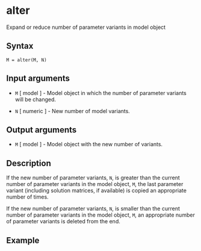 # alter #
Expand or reduce number of parameter variants in model object
 
## Syntax ##
 
    M = alter(M, N)
 
 
## Input arguments ##
 
* `M` [ model ] - Model object in which the number of parameter variants
will be changed.
 
* `N` [ numeric ] - New number of model variants.
 
 
## Output arguments ##
 
* `M` [ model ] - Model object with the new number of variants.
 
 
## Description ##
 
If the new number of parameter variants, `N`, is greater than the current
number of parameter variants in the model object, `M`, the last parameter
variant (including solution matrices, if available) is copied an
appropriate number of times.
 
If the new number of parameter variants, `N`, is smaller than the current
number of parameter variants in the model object, `M`, an appropriate
number of parameter variants is deleted from the end.
 
 
## Example ##

